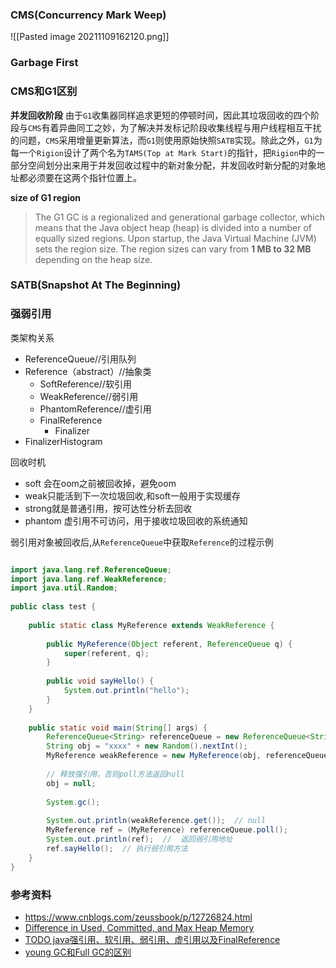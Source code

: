 ### CMS(Concurrency Mark Weep)

![[Pasted image 20211109162120.png]]





### Garbage First


### CMS和G1区别

**并发回收阶段**
由于`G1`收集器同样追求更短的停顿时间，因此其垃圾回收的四个阶段与`CMS`有着异曲同工之妙，为了解决并发标记阶段收集线程与用户线程相互干扰的问题，`CMS`采用增量更新算法，而`G1`则使用原始快照`SATB`实现。除此之外，`G1`为每一个`Rigion`设计了两个名为`TAMS(Top at Mark Start)`的指针，把`Rigion`中的一部分空间划分出来用于并发回收过程中的新对象分配，并发回收时新分配的对象地址都必须要在这两个指针位置上。

**size of G1 region**
> The G1 GC is a regionalized and generational garbage collector, which means that the Java object heap (heap) is divided into a number of equally sized regions. Upon startup, the Java Virtual Machine (JVM) sets the region size. The region sizes can vary from **1 MB to 32 MB** depending on the heap size.

### SATB(Snapshot At The Beginning)


### 强弱引用
类架构关系
- ReferenceQueue//引用队列
- Reference（abstract）//抽象类
    - SoftReference//软引用
    - WeakReference//弱引用
    - PhantomReference//虚引用
    - FinalReference
        - Finalizer
- FinalizerHistogram

回收时机
- soft 会在oom之前被回收掉，避免oom
- weak只能活到下一次垃圾回收,和soft一般用于实现缓存
- strong就是普通引用，按可达性分析去回收
- phantom 虚引用不可访问，用于接收垃圾回收的系统通知

弱引用对象被回收后,从`ReferenceQueue`中获取`Reference`的过程示例

```Java

import java.lang.ref.ReferenceQueue;  
import java.lang.ref.WeakReference;  
import java.util.Random;  
  
public class test {  
  
    public static class MyReference extends WeakReference {  
  
        public MyReference(Object referent, ReferenceQueue q) {  
            super(referent, q);  
        }  
  
        public void sayHello() {  
            System.out.println("hello");  
        }  
    }  
	
    public static void main(String[] args) {  
        ReferenceQueue<String> referenceQueue = new ReferenceQueue<String>();
	    String obj = "xxxx" + new Random().nextInt();
        MyReference weakReference = new MyReference(obj, referenceQueue);  
  
        // 释放强引用，否则poll方法返回null  
		obj = null;  
  
        System.gc();  
  
        System.out.println(weakReference.get());  // null
        MyReference ref = (MyReference) referenceQueue.poll();   
        System.out.println(ref);  //  返回弱引用地址
        ref.sayHello();  // 执行弱引用方法
    }  
}

```


### 参考资料
- https://www.cnblogs.com/zeussbook/p/12726824.html
- [Difference in Used, Committed, and Max Heap Memory](https://www.baeldung.com/java-heap-used-committed-max)
- [TODO java强引用、软引用、弱引用、虚引用以及FinalReference](https://cloud.tencent.com/developer/article/1677739)
- [young GC和Full GC的区别](https://blog.csdn.net/dl674756321/article/details/108130050)